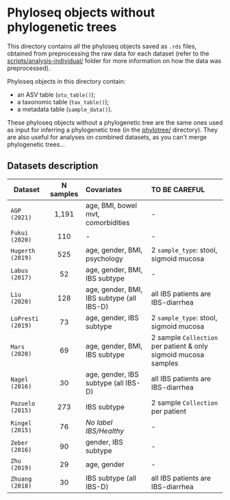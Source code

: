 # Phyloseq objects without phylogenetic trees

This directory contains all the phyloseq objects saved as `.rds` files, obtained from preprocessing the raw data for each dataset (refer to the [scripts/analysis-individual/](../../../scripts/analysis-individual/) folder for more information on how the data was preprocessed).

Phyloseq objects in this directory contain:
- an ASV table (`otu_table()`);
- a taxonomic table (`tax_table()`);
- a metadata table (`sample_data()`).

These phyloseq objects without a phylogenetic tree are the same ones used as input for inferring a phylogenetic tree (in the [phylotree/](../../analysis-individual/CLUSTER/phylotree/) directory). They are also useful for analyses on combined datasets, as you can't merge phylogenetic trees...


## Datasets description

|     Dataset    | N samples |                  Covariates               |                        TO BE CAREFUL                           |
| -------------- | :-------: | :---------------------------------------- | :------------------------------------------------------------- |
|  `AGP (2021)`  |  1,191    |age, BMI, bowel mvt, comorbidities         |                    -                                           |
| `Fukui (2020)` |    110    |                    -                      |                    -                                           |
|`Hugerth (2019)`|    525    |age, gender, BMI, psychology               | 2 `sample_type`: stool, sigmoid mucosa                         |
| `Labus (2017)` |     52    |age, gender, BMI, IBS subtype              |                    -                                           |
|  `Liu (2020)`  |    128    |age, gender, BMI, IBS subtype (all IBS-D)  | all IBS patients are IBS-diarrhea                              |
|`LoPresti (2019)`|    73    |age, gender, IBS subtype                   | 2 `sample_type`: stool, sigmoid mucosa                         |
|  `Mars (2020)` |     69    |age, gender, BMI, IBS subtype              |2 sample `Collection` per patient & only sigmoid mucosa samples |
| `Nagel (2016)` |     30    |age, gender, IBS subtype (all IBS-D)       | all IBS patients are IBS-diarrhea                              |
|`Pozuelo (2015)`|    273    |IBS subtype                                | 2 sample `Collection` per patient                              |
|`Ringel (2015)` |     76    | _No label IBS/Healthy_                    |                    -                                           |
| `Zeber (2016)` |     90    |gender, IBS subtype                        |                    -                                           |
|  `Zhu (2019)`  |     29    |age, gender                                |                    -                                           |
|`Zhuang (2018)` |     30    |IBS subtype (all IBS-D)                    | all IBS patients are IBS-diarrhea                              |
